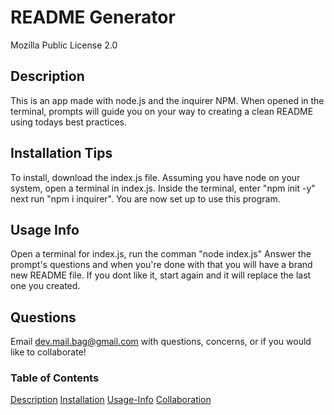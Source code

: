  # README Generator
Mozilla Public License 2.0
## Description
This is an app made with node.js and the inquirer NPM. When opened in the terminal, prompts will guide you on your way to creating a clean README using todays best practices.
## Installation Tips 
To install, download the index.js file. Assuming you have node on your system, open a terminal in index.js. Inside the terminal, enter "npm init -y" next run "npm i inquirer". You are now set up to use this program.
## Usage Info
Open a terminal for index.js, run the comman "node index.js" Answer the prompt's questions and when you're done with that you will have a brand new README file. If you dont like it, start again and it will replace the last one you created.
## Questions 
Email dev.mail.bag@gmail.com with questions, concerns, or if you would like to collaborate!

### Table of Contents
[Description](#description)
[Installation](#Installation-Tips)
[Usage-Info](#Usage-Info)
[Collaboration](#Questions)

